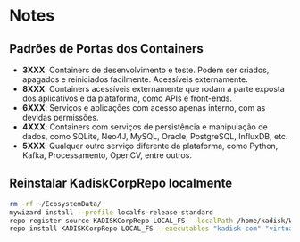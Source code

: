 # Notes

## Padrões de Portas dos Containers

- **3XXX**: Containers de desenvolvimento e teste. Podem ser criados, apagados e reiniciados facilmente. Acessíveis externamente.
- **8XXX**: Containers acessíveis externamente que rodam a parte exposta dos aplicativos e da plataforma, como APIs e front-ends.
- **6XXX**: Serviços e aplicações com acesso apenas interno, com as devidas permissões.
- **4XXX**: Containers com serviços de persistência e manipulação de dados, como SQLite, Neo4J, MySQL, Oracle, PostgreSQL, InfluxDB, etc.
- **5XXX**: Qualquer outro serviço diferente da plataforma, como Python, Kafka, Processamento, OpenCV, entre outros.

## Reinstalar KadiskCorpRepo localmente
 ```bash
rm -rf ~/EcosystemData/
mywizard install --profile localfs-release-standard
repo register source KADISKCorpRepo LOCAL_FS --localPath /home/kadisk/Workspaces/Organizations/Kadisk/KADISKCorpRepo
repo install KADISKCorpRepo LOCAL_FS --executables "kadisk-com" "virtual-desk" "virtual-desk-gui" "kadisk-transit-proxy" "kadisk-domain-router-proxy"
 ```